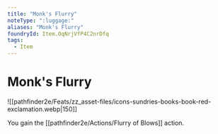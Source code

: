 ```yaml
---
title: "Monk's Flurry"
noteType: ":luggage:"
aliases: "Monk's Flurry"
foundryId: Item.OqNrjVfP4C2nrDfq
tags:
  - Item
---
```


# Monk's Flurry
![[pathfinder2e/Feats/zz_asset-files/icons-sundries-books-book-red-exclamation.webp|150]]

You gain the [[pathfinder2e/Actions/Flurry of Blows]] action.
